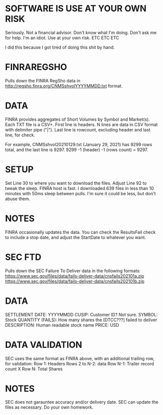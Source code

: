 # SOFTWARE IS USE AT YOUR OWN RISK
Seriously.  Not a financial advisor.  Don't know what I'm doing.  Don't ask me for help.  I'm an idiot.
Use at your own risk.
ETC ETC ETC

I did this because I got tired of doing this shit by hand.


# FINRAREGSHO
Pulls down the FINRA RegSho data in http://regsho.finra.org/CNMSshvolYYYYMMDD.txt format.

# DATA
FINRA provides aggregates of Short Volumes by Symbol and Market(s).  Each TXT file is a CSV+.
First line is headers.
N lines are data in CSV format with delimiter pipe ("|").
Last line is rowcount, excluding header and last line, for check.

For example, CNMSshvol20210129.txt (January 29, 2021) has 9299 rows total, and the last line is 9297. 9299 -1 (header) -1 (rows count) = 9297.

# SETUP
Set Line 30 to where you want to download the files.
Adjust Line 92 to tweak the sleep.
FINRA host is fast.  I downloaded 639 files in less than 10 minutes with 50ms sleep between pulls.  I'm sure it could be less, but don't abuse them.

# NOTES
FINRA occasionally updates the data.
You can check the ResultsFail check to include a stop date, and adjust the StartDate to whatever you want.


# SEC FTD
Pulls down the SEC Failure To Deliver data in the following formats:
  https://www.sec.gov/files/data/fails-deliver-data/cnsfails202101a.zip
  https://www.sec.gov/files/data/fails-deliver-data/cnsfails202101b.zip

# DATA
SETTLEMENT DATE: YYYYMMDD
CUSIP: Customer ID?  Not sure.
SYMBOL: Stock
QUANTITY (FAILS): How many shares the [DTCC???] failed to deliver
DESCRIPTION: Human readable stock name
PRICE: USD

# DATA VALIDATION
SEC uses the same format as FINRA above, with an additional trailing row, for validation:
Row 1: Headers
Rows 2 to N-2: data
Row N-1: Trailer record count X
Row N: Total Shares


# NOTES
SEC does not garauntee accuracy and/or delivery date.
SEC can update the files as necessary.
Do your own homework.
